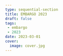 ```yaml
---
type: sequential-section
title: EMBARGO 2023
draft: false
tags:
 - embargo
 - 2023
date: 2023-03-01
cover:
  image: cover.jpg
---
```

